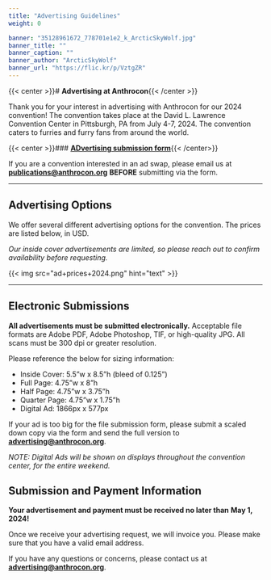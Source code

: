 ```yaml
---
title: "Advertising Guidelines"
weight: 0

banner: "35128961672_778701e1e2_k_ArcticSkyWolf.jpg"
banner_title: ""
banner_caption: ""
banner_author: "ArcticSkyWolf"
banner_url: "https://flic.kr/p/VztgZR"
---
```


{{< center >}}# **Advertising at Anthrocon**{{< /center >}}

Thank you for your interest in advertising with Anthrocon for our 2024 convention! The convention takes place at the David L. Lawrence Convention Center in Pittsburgh, PA from July 4-7, 2024. The convention caters to furries and furry fans from around the world.

{{< center >}}### [**ADvertising submission form**](https://forms.gle/9kZ8txa6L5smhH6e6){{< /center>}}

If you are a convention interested in an ad swap, please email us at [**publications@anthrocon.org**](mailto:publications@anthrocon.org?subject=Ad%20Swap%20Inquiry) **BEFORE** submitting via the form.

***

## **Advertising Options**

We offer several different advertising options for the convention. The prices are listed below, in USD.

*Our inside cover advertisements are limited, so please reach out to confirm availability before requesting.*

{{< img src="ad+prices+2024.png" hint="text" >}}

***

## **Electronic Submissions**

**All advertisements must be submitted electronically.** Acceptable file formats are Adobe PDF, Adobe Photoshop, TIF, or high-quality JPG. All scans must be 300 dpi or greater resolution.

Please reference the below for sizing information:

- Inside Cover: 5.5”w x 8.5”h (bleed of 0.125”)
- Full Page: 4.75”w x 8”h
- Half Page: 4.75”w x 3.75”h
- Quarter Page: 4.75”w x 1.75”h
- Digital Ad: 1866px x 577px

If your ad is too big for the file submission form, please submit a scaled down copy via the form and send the full version to [**advertising@anthrocon.org**](mailto:advertising@anthrocon.org?subject=Advertising%20File%20Submission).

*NOTE: Digital Ads will be shown on displays throughout the convention center, for the entire weekend.*

## **Submission and Payment Information**

**Your advertisement and payment must be received no later than** **May 1, 2024!**

Once we receive your advertising request, we will invoice you. Please make sure that you have a valid email address.

If you have any questions or concerns, please contact us at [**advertising@anthrocon.org**](mailto:advertising@anthrocon.org).
